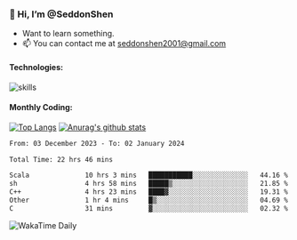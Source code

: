 ### 👋 Hi, I’m @SeddonShen
- Want to learn something.
- 📫 You can contact me at seddonshen2001@gmail.com

#### Technologies:

![skills](https://skillicons.dev/icons?i=scala,js,html,css,bootstrap,jquery,c,cpp,cloudflare,django,docker,flask,git,github,githubactions,linux,latex,mysql,nodejs,ps,php,pr,py,raspberrypi,redis,unreal,v,vscode,vue,bash)

#### Monthly Coding:
[![Top Langs](https://github-readme-stats.vercel.app/api/top-langs?username=seddonshen&show_icons=true&locale=en&layout=compact&hide=html&langs_count=8)](https://github.com/SeddonShen/)
[![Anurag's github stats](https://github-readme-stats.vercel.app/api?username=SeddonShen&count_private=true&show_icons=true)](https://github.com/anuraghazra/github-readme-stats)
<!--START_SECTION:waka-->

```txt
From: 03 December 2023 - To: 02 January 2024

Total Time: 22 hrs 46 mins

Scala              10 hrs 3 mins   ███████████░░░░░░░░░░░░░░   44.16 %
sh                 4 hrs 58 mins   █████▒░░░░░░░░░░░░░░░░░░░   21.85 %
C++                4 hrs 23 mins   ████▓░░░░░░░░░░░░░░░░░░░░   19.31 %
Other              1 hr 4 mins     █▒░░░░░░░░░░░░░░░░░░░░░░░   04.69 %
C                  31 mins         ▓░░░░░░░░░░░░░░░░░░░░░░░░   02.32 %
```

<!--END_SECTION:waka-->

![WakaTime Daily](https://wakatime.com/share/@seddon2001/61a7e342-5f12-4fea-bf92-1fac161e97d6.svg)
<!---
SeddonShen/SeddonShen is a ✨ special ✨ repository because its `README.md` (this file) appears on your GitHub profile.
You can click the Preview link to take a look at your changes.
--->
